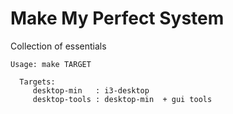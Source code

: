# Make My Perfect System
Collection of essentials

```
Usage: make TARGET

  Targets:
     desktop-min   : i3-desktop
     desktop-tools : desktop-min  + gui tools
```
